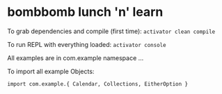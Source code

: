 bombbomb lunch 'n' learn
========================

To grab dependencies and compile (first time):
`activator clean compile`

To run REPL with everything loaded:
`activator console`

All examples are in com.example namespace ...

To import all example Objects:

`import com.example.{ Calendar, Collections, EitherOption }`
